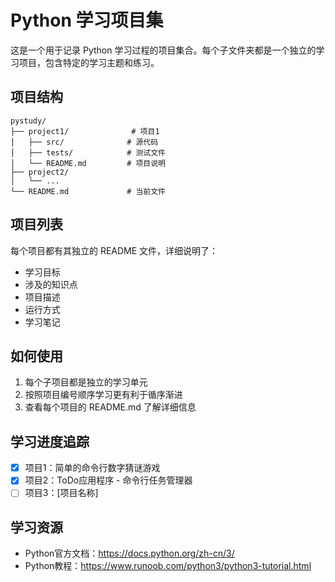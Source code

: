 # Python 学习项目集

这是一个用于记录 Python 学习过程的项目集合。每个子文件夹都是一个独立的学习项目，包含特定的学习主题和练习。

## 项目结构

```
pystudy/
├── project1/              # 项目1
│   ├── src/              # 源代码
│   ├── tests/            # 测试文件
│   └── README.md         # 项目说明
├── project2/
│   └── ...
└── README.md             # 当前文件
```

## 项目列表

每个项目都有其独立的 README 文件，详细说明了：
- 学习目标
- 涉及的知识点
- 项目描述
- 运行方式
- 学习笔记

## 如何使用

1. 每个子项目都是独立的学习单元
2. 按照项目编号顺序学习更有利于循序渐进
3. 查看每个项目的 README.md 了解详细信息

## 学习进度追踪

- [x] 项目1：简单的命令行数字猜谜游戏
- [x] 项目2：ToDo应用程序 - 命令行任务管理器
- [ ] 项目3：[项目名称]

## 学习资源

- Python官方文档：https://docs.python.org/zh-cn/3/
- Python教程：https://www.runoob.com/python3/python3-tutorial.html
